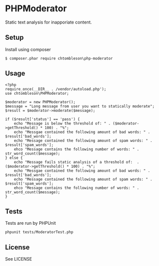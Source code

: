 # PHPModerator

Static text analysis for inapporiate content.

## Setup

Install using composer

    $ composer.phar require chtombleson\php-moderator

## Usage

    <?php
    require_once(__DIR__ . /vendor/autoload.php');
    use chtombleson\PHPModerator;

    $moderator = new PHPModerator();
    $message = "Long message from user you want to statically moderate";
    $result = $moderator->moderate($message);

    if ($result['status'] == 'pass') {
        echo "Message is below the threshold of: " . ($moderator->getThreshold() * 100) . "%";
        echo "Messgae contained the following amount of bad words: " . $result['bad_words'];
        echo "Message contained the following amount of spam words: " . $result['spam_words'];
        ehco "Message contains the following number of words: " . str_word_count($message);
    } else {
        echo "Message fails static analysis of a threshold of:  . ($moderator->getThreshold() * 100) . "%";
        echo "Messgae contained the following amount of bad words: " . $result['bad_words'];
        echo "Message contained the following amount of spam words: " . $result['spam_words'];
        ehco "Message contains the following number of words: " . str_word_count($message);
    }

## Tests

Tests are run by PHPUnit

    phpunit tests/ModeratorTest.php

## License

See LICENSE
